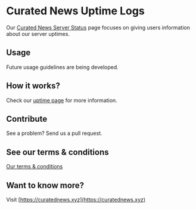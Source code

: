# Curated News Uptime Logs
Our [Curated News Server Status](https://statuses.curatednews.xyz) page focuses on giving users information about our server uptimes.

## Usage

Future usage guidelines are being developed.

## How it works?
Check our [uptime page](https://statuses.curatednews.xyz) for more information.

## Contribute
See a problem? Send us a pull request.

## See our terms & conditions
[Our terms & conditions](https://curatednews.xyz/curatedterms)

## Want to know more?
Visit [https://curatednews.xyz](https://curatednews.xyz)
